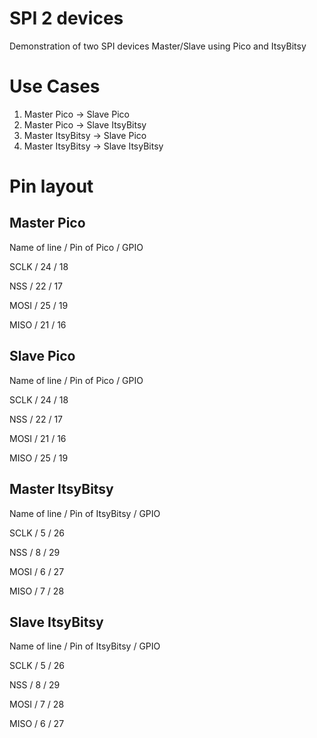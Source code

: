 # SPI 2 devices
Demonstration of two SPI devices Master/Slave using Pico and ItsyBitsy

# Use Cases
1. Master Pico -> Slave Pico
2. Master Pico -> Slave ItsyBitsy
3. Master ItsyBitsy -> Slave Pico
4. Master ItsyBitsy -> Slave ItsyBitsy

# Pin layout
## Master Pico
Name of line / Pin of Pico / GPIO

SCLK / 24 / 18

NSS / 22 / 17

MOSI / 25 / 19

MISO / 21 / 16
## Slave Pico
Name of line / Pin of Pico / GPIO

SCLK / 24 / 18

NSS / 22 / 17

MOSI / 21 / 16

MISO / 25 / 19
## Master ItsyBitsy
Name of line / Pin of ItsyBitsy / GPIO

SCLK / 5 / 26

NSS / 8 / 29

MOSI / 6 / 27

MISO / 7 / 28
## Slave ItsyBitsy
Name of line / Pin of ItsyBitsy / GPIO

SCLK / 5 / 26

NSS / 8 / 29

MOSI / 7 / 28

MISO / 6 / 27
